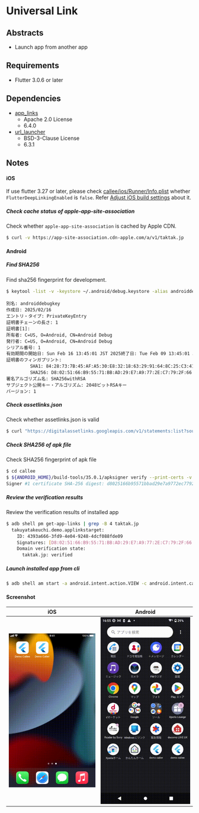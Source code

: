 # Universal Link

## Abstracts

* Launch app from another app

## Requirements

* Flutter 3.0.6 or later

## Dependencies

* [app_links](https://pub.dev/packages/app_links)
  * Apache 2.0 License
  * 6.4.0
* [url_launcher](https://pub.dev/packages/url_launcher)
  * BSD-3-Clause License
  * 6.3.1

## Notes

#### iOS

If use flutter 3.27 or later, please check [callee/ios/Runner/Info.plist](callee/ios/Runner/Info.plist) whether `FlutterDeepLinkingEnabled` is `false`.
Refer [Adjust iOS build settings](https://docs.flutter.dev/cookbook/navigation/set-up-universal-links#adjust-ios-build-settings) about it.

##### Check cache status of apple-app-site-association

Check whether `apple-app-site-association` is cached by Apple CDN.

````bash
$ curl -v https://app-site-association.cdn-apple.com/a/v1/taktak.jp
````

#### Android

##### Find SHA256

Find sha256 fingerprint for development.

````bash
$ keytool -list -v -keystore ~/.android/debug.keystore -alias androiddebugkey -storepass android -keypass android

別名: androiddebugkey
作成日: 2025/02/16
エントリ・タイプ: PrivateKeyEntry
証明書チェーンの長さ: 1
証明書[1]:
所有者: C=US, O=Android, CN=Android Debug
発行者: C=US, O=Android, CN=Android Debug
シリアル番号: 1
有効期間の開始日: Sun Feb 16 13:45:01 JST 2025終了日: Tue Feb 09 13:45:01 JST 2055
証明書のフィンガプリント:
         SHA1: 84:28:73:7B:45:AF:A5:30:E8:32:18:63:29:91:64:8C:25:C3:41:B4
         SHA256: D8:02:51:66:B9:55:71:BB:AD:29:E7:A9:77:2E:C7:79:2F:66:A3:F8:D7:24:5E:EA:CD:0C:6E:76:AD:23:30:A6
署名アルゴリズム名: SHA256withRSA
サブジェクト公開キー・アルゴリズム: 2048ビットRSAキー
バージョン: 1
````

##### Check assetlinks.json

Check whether assetlinks.json is valid

````bash
$ curl "https://digitalassetlinks.googleapis.com/v1/statements:list?source.web.site=https://taktak.jp&relation=delegate_permission/common.handle_all_urls"
````

##### Check SHA256 of apk file

Check SHA256 fingerprint of apk file

````bash
$ cd callee
$ ${ANDROID_HOME}/build-tools/35.0.1/apksigner verify --print-certs -v build/app/outputs/apk/release/app-release.apk | grep "Signer #1 certificate SHA-256 digest:"
Signer #1 certificate SHA-256 digest: d8025166b95571bbad29e7a9772ec7792f66a3f8d7245eeacd0c6e76ad2330a6
````

##### Review the verification results 

Review the verification results of installed app

````bash
$ adb shell pm get-app-links | grep -B 4 taktak.jp
  takuyatakeuchi.demo.applinkstarget:
    ID: 4393a666-3fd9-4e04-9248-4dcf088fde09
    Signatures: [D8:02:51:66:B9:55:71:BB:AD:29:E7:A9:77:2E:C7:79:2F:66:A3:F8:D7:24:5E:EA:CD:0C:6E:76:AD:23:30:A6]
    Domain verification state:
      taktak.jp: verified
````

##### Launch installed app from cli

````bash
$ adb shell am start -a android.intent.action.VIEW -c android.intent.category.BROWSABLE -d "https://taktak.jp/buy"
````

#### Screenshot

|iOS|Android|
|---|---|
|<img src="./images/ios.gif" width="320" />|<img src="./images/android.gif" width="320" />|